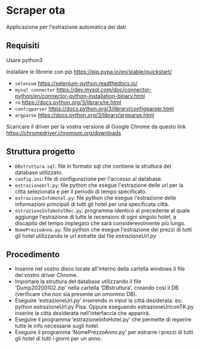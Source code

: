 # Scraper ota
Applicazione per l'estrazione automatica dei dati
## Requisiti
Usare python3

Installare le librerie con pip https://pip.pypa.io/en/stable/quickstart/

- `selenium` https://selenium-python.readthedocs.io/
- `mysql connector` https://dev.mysql.com/doc/connector-python/en/connector-python-installation-binary.html
- `re` https://docs.python.org/3/library/re.html
- `configparser` https://docs.python.org/3/library/configparser.html
- `argparse` https://docs.python.org/3/library/argparse.html

Scaricare il driver per la vostra versione di Google Chrome da questo link https://chromedriver.chromium.org/downloads

## Struttura progetto
- `DBstruttura.sql`: file in formato sql che contiene la struttura del database utilizzato.
- `config.ini`: file di configurazione per l'accesso al database.
- `estrazioneUrl.py`: file python che esegue l'estrazione delle url per la citta selezionata e per il periodo di tempo specificato.
- `estrazioneInfoHotel.py`: file python che esegue l'estrazione delle informazioni principali di tutti gli hotel per una specificata città.
- `estrazioneInfoHotelRec.py`: programma identico al precedente al quale aggiunge l'estrazione di tutte le recensioni di ogni singolo hotel, a discapito del tempo impiegato che sarà considerevolmente più lungo.
- `NomePrezzoAnno.py`: file python che esegue l'estrazione dei prezzi di tutti gli hotel utilizzando le url estratte dal file *estrazioneUrl.py*
## Procedimento
- Inserire nel vostro disco locale all'interno della cartella windows il file del vostro driver Chrome.
- Importare la struttura del database utilizzando il file 'Dump20200102.zip' nella cartella 'DBstruttura', creando così il DB (verificare che non sia presente un omonimo DB).
- Eseguire 'estrazioneUrl.py' inserendo in input la città desiderata. es: python estrazioneUrl.py Pisa. Oppure eseguendo estrazioneUrlconTK.py inserire la città desiderata nell'interfaccia che apparirà.
- Eseguire il programma 'estrazioneInfoHotel.py' che permette di reperire tutte le info necessarie sugli hotel.
- Eseguire il programma 'NomePrezzoAnno.py' per estrarre i prezzi di tutti gli hotel di tutti i giorni per un anno.
